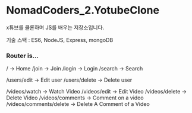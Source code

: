 # NomadCoders_2.YotubeClone

x튜브를 클론하며 JS를 배우는 저장소입니다.

기술 스택 : ES6, NodeJS, Express, mongoDB

### Router is...

/ -> Home
/join -> Join
/login -> Login
/search -> Search

/users/edit -> Edit user
/users/delete -> Delete user

/videos/watch -> Watch Video
/videos/edit -> Edit Video
/videos/delete -> Delete Video
/videos/comments -> Comment on a video
/videos/comments/delete -> Delete A Comment of a Video
